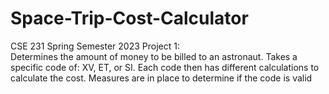 # Space-Trip-Cost-Calculator
CSE 231 Spring Semester 2023 Project 1: <br> 
Determines the amount of money to be billed to an astronaut. Takes a specific code of: XV, ET, or SI. Each code then has different calculations to calculate the cost. Measures are in place to determine if the code is valid
